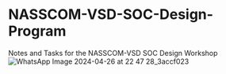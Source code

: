 # NASSCOM-VSD-SOC-Design-Program
Notes and Tasks for the NASSCOM-VSD SOC Design Workshop
![WhatsApp Image 2024-04-26 at 22 47 28_3accf023](https://github.com/manopers47/NASSCOM-VSD-SOC-Design-Program/assets/145966590/d22ca6da-125d-4c17-a44b-bf1857433072)
